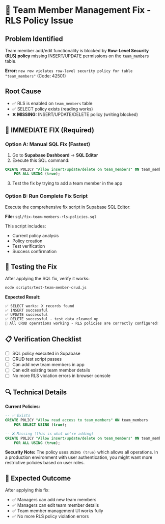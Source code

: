 # 🚨 Team Member Management Fix - RLS Policy Issue

## Problem Identified
Team member add/edit functionality is blocked by **Row-Level Security (RLS) policy** missing INSERT/UPDATE permissions on the `team_members` table.

**Error:** `new row violates row-level security policy for table "team_members"` (Code: 42501)

## Root Cause
- ✅ RLS is enabled on `team_members` table  
- ✅ SELECT policy exists (reading works)
- ❌ **MISSING:** INSERT/UPDATE/DELETE policy (writing blocked)

## 🔧 IMMEDIATE FIX (Required)

### Option A: Manual SQL Fix (Fastest)
1. Go to **Supabase Dashboard** → **SQL Editor**
2. Execute this SQL command:

```sql
CREATE POLICY "Allow insert/update/delete on team_members" ON team_members
    FOR ALL USING (true);
```

3. Test the fix by trying to add a team member in the app

### Option B: Run Complete Fix Script
Execute the comprehensive fix script in Supabase SQL Editor:

**File:** `sql/fix-team-members-rls-policies.sql`

This script includes:
- Current policy analysis
- Policy creation
- Test verification
- Success confirmation

## 🧪 Testing the Fix

After applying the SQL fix, verify it works:

```bash
node scripts/test-team-member-crud.js
```

**Expected Result:**
```
✅ SELECT works: X records found
✅ INSERT successful
✅ UPDATE successful  
✅ DELETE successful - test data cleaned up
🎉 All CRUD operations working - RLS policies are correctly configured!
```

## 📋 Verification Checklist

- [ ] SQL policy executed in Supabase
- [ ] CRUD test script passes
- [ ] Can add new team members in app
- [ ] Can edit existing team member details
- [ ] No more RLS violation errors in browser console

## 🔍 Technical Details

**Current Policies:**
```sql
-- ✅ Exists
CREATE POLICY "Allow read access to team_members" ON team_members
    FOR SELECT USING (true);

-- ❌ Missing (this is what we're adding)
CREATE POLICY "Allow insert/update/delete on team_members" ON team_members
    FOR ALL USING (true);
```

**Security Note:** The policy uses `USING (true)` which allows all operations. In a production environment with user authentication, you might want more restrictive policies based on user roles.

## 🎯 Expected Outcome

After applying this fix:
- ✅ Managers can add new team members
- ✅ Managers can edit team member details  
- ✅ Team member management UI works fully
- ✅ No more RLS policy violation errors